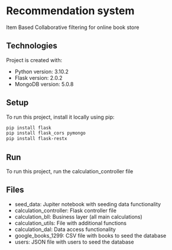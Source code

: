 # Recommendation system

Item Based Collaborative filtering for online book store

## Technologies

Project is created with:
* Python version: 3.10.2
* Flask version: 2.0.2
* MongoDB version: 5.0.8

## Setup
To run this project, install it locally using pip:

```bash
pip install flask
pip install flask_cors pymongo
pip install flask-restx
```

## Run
To run this project, run the calculation_controller file

## Files

* seed_data: Jupiter notebook with seeding data functionality
* calculation_controller: Flask controller file
* calculation_bll: Business layer (all main calculations)
* calculation_utils: File with additional functions
* calculation_dal: Data access functionality
* google_books_1299: CSV file with books to seed the database
* users: JSON file with users to seed the database
